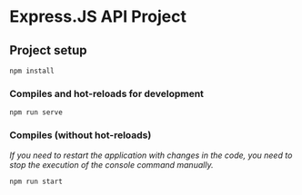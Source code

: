# Express.JS API Project

## Project setup
```
npm install
```

### Compiles and hot-reloads for development
```
npm run serve
```

### Compiles (without hot-reloads)
*If you need to restart the application with changes in the code, you need to stop the execution of the console command manually.*
```
npm run start
```
